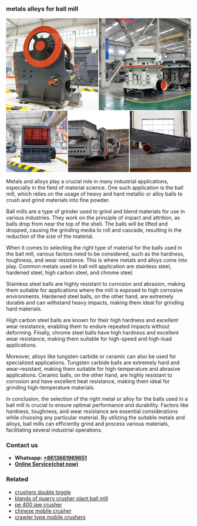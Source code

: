 <h3>metals alloys for ball mill</h3><img src='1706766932.jpg' alt=''><p>Metals and alloys play a crucial role in many industrial applications, especially in the field of material science. One such application is the ball mill, which relies on the usage of heavy and hard metallic or alloy balls to crush and grind materials into fine powder.</p><p>Ball mills are a type of grinder used to grind and blend materials for use in various industries. They work on the principle of impact and attrition, as balls drop from near the top of the shell. The balls will be lifted and dropped, causing the grinding media to roll and cascade, resulting in the reduction of the size of the material.</p><p>When it comes to selecting the right type of material for the balls used in the ball mill, various factors need to be considered, such as the hardness, toughness, and wear resistance. This is where metals and alloys come into play. Common metals used in ball mill application are stainless steel, hardened steel, high carbon steel, and chrome steel.</p><p>Stainless steel balls are highly resistant to corrosion and abrasion, making them suitable for applications where the mill is exposed to high corrosive environments. Hardened steel balls, on the other hand, are extremely durable and can withstand heavy impacts, making them ideal for grinding hard materials.</p><p>High carbon steel balls are known for their high hardness and excellent wear resistance, enabling them to endure repeated impacts without deforming. Finally, chrome steel balls have high hardness and excellent wear resistance, making them suitable for high-speed and high-load applications.</p><p>Moreover, alloys like tungsten carbide or ceramic can also be used for specialized applications. Tungsten carbide balls are extremely hard and wear-resistant, making them suitable for high-temperature and abrasive applications. Ceramic balls, on the other hand, are highly resistant to corrosion and have excellent heat resistance, making them ideal for grinding high-temperature materials.</p><p>In conclusion, the selection of the right metal or alloy for the balls used in a ball mill is crucial to ensure optimal performance and durability. Factors like hardness, toughness, and wear resistance are essential considerations while choosing any particular material. By utilizing the suitable metals and alloys, ball mills can efficiently grind and process various materials, facilitating several industrial operations.</p><h3>Contact us</h3><ul><li><strong>Whatsapp:&nbsp;<a href="https://wa.me/8613661969651">+8613661969651</a></strong></li><li><a href="https://swt.shibang-china.com/?git&amp;zhl&amp;metals alloys for ball mill"><strong>Online Service(chat now)</strong></a></li></ul><h3>Related</h3><ul><li><a href='crushers double toggle.md'>crushers double toggle</a></li><li><a href='blands of quarry crusher plant ball mill.md'>blands of quarry crusher plant ball mill</a></li><li><a href='pe 400 jaw crusher.md'>pe 400 jaw crusher</a></li><li><a href='chinese mobile crusher.md'>chinese mobile crusher</a></li><li><a href='crawler type mobile crushers.md'>crawler type mobile crushers</a></li></ul>